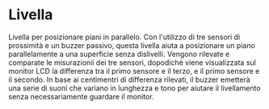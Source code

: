 # Livella

Livella per posizionare piani in parallelo.
Con l'utilizzo di tre sensori di prossimità e un buzzer passivo, questa livella aiuta a posizionare un piano parallelamente a una superficie senza dislivelli.
Vengono rilevate e comparate le misurazionii dei tre sensori, dopodiché viene visualizzata sul monitor LCD la differenza tra il primo sensore e il terzo, e il primo sensore e il secondo.
In base ai centimentri di differenza rilevati, il buzzer emetterà una serie di suoni che variano in lunghezza e tono per aiutare il livellamento senza necessariamente guardare il monitor.
